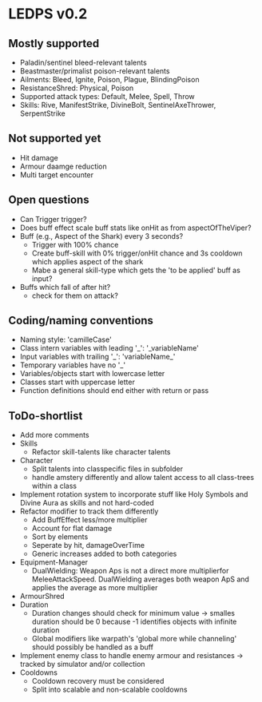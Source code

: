 # LEDPS v0.2

## Mostly supported
* Paladin/sentinel bleed-relevant talents
* Beastmaster/primalist poison-relevant talents
* Ailments: Bleed, Ignite, Poison, Plague, BlindingPoison
* ResistanceShred: Physical, Poison
* Supported attack types: Default, Melee, Spell, Throw
* Skills: Rive, ManifestStrike, DivineBolt, SentinelAxeThrower, SerpentStrike

## Not supported yet
* Hit damage
* Armour daamge reduction
* Multi target encounter

## Open questions
* Can Trigger trigger?
* Does buff effect scale buff stats like onHit as from aspectOfTheViper?
* Buff (e.g., Aspect of the Shark) every 3 seconds?
  * Trigger with 100% chance
  * Create buff-skill with 0% trigger/onHit chance and 3s cooldown which applies aspect of the shark
  * Mabe a general skill-type which gets the 'to be applied' buff as input?
* Buffs which fall of after hit?
  * check for them on attack?

## Coding/naming conventions
* Naming style: 'camilleCase'
* Class intern variables with leading '\_': '\_variableName'
* Input variables with trailing '\_': 'variableName\_'
* Temporary variables have no '\_'
* Variables/objects start with lowercase letter
* Classes start with uppercase letter
* Function definitions should end either with return or pass

## ToDo-shortlist
* Add more comments
* Skills
  * Refactor skill-talents like character talents
* Character
  * Split talents into classpecific files in subfolder
  * handle amstery differently and allow talent access to all class-trees within a class
* Implement rotation system to incorporate stuff like Holy Symbols and Divine Aura as skills and not hard-coded
* Refactor modifier to track them differently
  * Add BuffEffect less/more multiplier
  * Account for flat damage
  * Sort by elements
  * Seperate by hit, damageOverTime
  * Generic increases added to both categories
* Equipment-Manager
  * DualWielding: Weapon Aps is not a direct more multiplierfor MeleeAttackSpeed. DualWielding averages both weapon ApS and applies the average as more multiplier
* ArmourShred
* Duration
  * Duration changes should check for minimum value -> smalles duration should be 0 because -1 identifies objects with infinite duration
  * Global modifiers like warpath's 'global more while channeling' should possibly be handled as a buff
* Implement enemy class to handle enemy armour and resistances -> tracked by simulator and/or collection
* Cooldowns
  * Cooldown recovery must be considered
  * Split into scalable and non-scalable cooldowns
